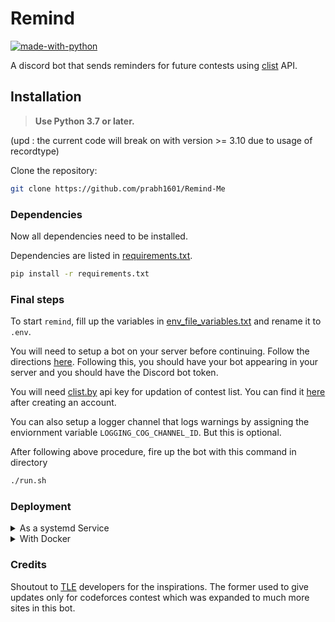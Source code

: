 # Remind 
[![made-with-python](https://img.shields.io/badge/Made%20with-Python-1f425f.svg)](https://www.python.org/)

A discord bot that sends reminders for future contests using [clist](https://clist.by/) API.

## Installation

> **Use Python 3.7 or later.**

(upd : the current code will break on with version >= 3.10 due to usage of recordtype)

Clone the repository:

```bash
git clone https://github.com/prabh1601/Remind-Me
```

### Dependencies

Now all dependencies need to be installed.

Dependencies are listed in [requirements.txt](requirements.txt).

```bash
pip install -r requirements.txt
```

### Final steps

To start `remind`, fill up the variables in [env_file_variables.txt](env_file_variables.txt) and rename it to `.env`.

You will need to setup a bot on your server before continuing. Follow the directions [here](https://github.com/reactiflux/discord-irc/wiki/Creating-a-discord-bot-&-getting-a-token). Following this, you should have your bot appearing in your server and you should have the Discord bot token.

You will need [clist.by](https://clist.by/) api key for updation of contest list. You can find it [here](https://clist.by/api/v1/doc/) after creating an account.

You can also setup a logger channel that logs warnings by assigning the enviornment variable `LOGGING_COG_CHANNEL_ID`. But this is optional.

After following above procedure, fire up the bot with this command in directory
```bash
./run.sh
```

### Deployment
<details>
<summary> As a systemd Service</summary>

Using Systemd Service is very easy method to deploy.
>Please note that you need admin access to the system
on which you are going deploy the bot. Also this options requires managing services, please only consider this option
if you know what you are doing.

1. Complete the Above procedure till [Final steps](#Final-steps) and then cd to `etc/systemd/service` 
2. Create a file name `remind.service` and paste the below content in it
```
[Unit]
Description=Remind Bot

[Service]
ExecStart=<absolute-path-to-your-bot-directory>/run.sh

[Install]
WantedBy=multi-user.target                          
```
3. Save the file and run following commands
```bash
sudo systemctl daemon-reload
sudo systemctl enable --now remind
```
4. Upon Success, check the status of bot with ```sudo systemctl status remind```. 
5. If everything went well, you should be seeing running status of bot.
</details>

<details>
<summary> With Docker </summary>

If you want to just host bot using docker, then you can skip installing dependencies and just follow [Final steps](#Final-steps) and just install Docker [Dockerfile](Dockerfile) will take care of rest.
</details>

### Credits

Shoutout to [TLE](https://github.com/cheran-senthil/TLE) developers for the inspirations. The former used to give updates only for codeforces contest which was expanded to much more sites in this bot.

